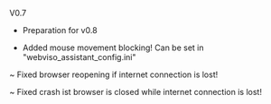 V0.7

+ Preparation for v0.8

+ Added mouse movement blocking! Can be set in "webviso_assistant_config.ini"

~ Fixed browser reopening if internet connection is lost!

~ Fixed crash ist browser is closed while internet connection is lost!

